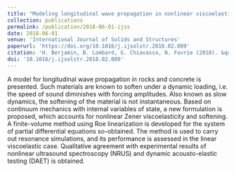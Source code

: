 ```yaml
---
title: "Modeling longitudinal wave propagation in nonlinear viscoelastic solids with softening"
collection: publications
permalink: /publication/2018-06-01-ijss
date: 2018-06-01
venue: 'International Journal of Solids and Structures'
paperurl: 'https://doi.org/10.1016/j.ijsolstr.2018.02.009'
citation: 'H. Berjamin, B. Lombard, G. Chiavassa, N. Favrie (2018). &quot;Modeling longitudinal wave propagation in nonlinear viscoelastic solids with softening&quot;, <i>International Journal of Solids and Structures</i> 141-142, 35-44.'
doi: '10.1016/j.ijsolstr.2018.02.009'
---
```


A model for longitudinal wave propagation in rocks and concrete is presented. Such materials are known to soften under a dynamic loading, i.e. the speed of sound diminishes with forcing amplitudes. Also known as slow dynamics, the softening of the material is not instantaneous. Based on continuum mechanics with internal variables of state, a new formulation is proposed, which accounts for nonlinear Zener viscoelasticity and softening. A finite-volume method using Roe linearization is developed for the system of partial differential equations so-obtained. The method is used to carry out resonance simulations, and its performance is assessed in the linear viscoelastic case. Qualitative agreement with experimental results of nonlinear ultrasound spectroscopy (NRUS) and dynamic acousto-elastic testing (DAET) is obtained.